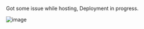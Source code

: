 Got some issue while hosting, Deployment in progress.

![image](https://github.com/user-attachments/assets/2478bc04-e2ea-4018-b298-f85c1a19f847)

